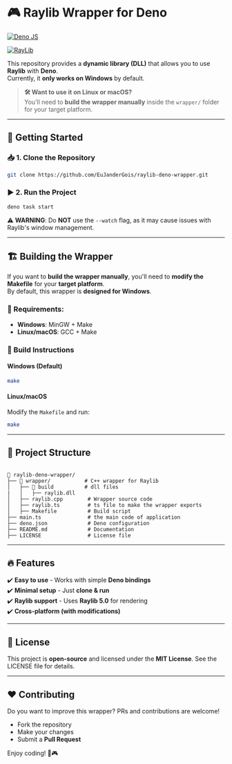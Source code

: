# 🎮 Raylib Wrapper for Deno

[![Deno JS](https://img.shields.io/badge/deno%20js-000000?style=for-the-badge&logo=deno&logoColor=white)](https://deno.land)

[![RayLib](https://img.shields.io/badge/RAYLIB-FFFFFF?style=for-the-badge&logo=raylib&logoColor=black)](https://www.raylib.com/)  

[](#)  

This repository provides a **dynamic library (DLL)** that allows you to use **Raylib** with **Deno**.  
Currently, it **only works on Windows** by default.

> **🛠 Want to use it on Linux or macOS?**  
> You’ll need to **build the wrapper manually** inside the `wrapper/` folder for your target platform.

---

## 🚀 Getting Started

### 📥 1. Clone the Repository

``` bash
git clone https://github.com/EuJanderGois/raylib-deno-wrapper.git
```

### ▶️ 2. Run the Project


```bash
deno task start
```

⚠️ **WARNING**: Do **NOT** use the `--watch` flag, as it may cause issues with Raylib's window management.

---

## 🏗️ Building the Wrapper

If you want to **build the wrapper manually**, you'll need to **modify the Makefile** for your **target platform**.  
By default, this wrapper is **designed for Windows**.

### 📌 Requirements:

- **Windows**: MinGW + Make
- **Linux/macOS**: GCC + Make

### 🔧 Build Instructions

#### **Windows (Default)**

```bash
make
```

#### **Linux/macOS**

Modify the `Makefile` and run:

```bash
make
```

---

## 📁 Project Structure


```pgsql

📂 raylib-deno-wrapper/
├── 📂 wrapper/           # C++ wrapper for Raylib
│   ├── 📂 build          # dll files
|	│   ├── raylib.dll
│   ├── raylib.cpp        # Wrapper source code
│   ├── raylib.ts         # ts file to make the wrapper exports
│   ├── Makefile          # Build script
├── main.ts               # the main code of application
├── deno.json             # Deno configuration
├── README.md             # Documentation
├── LICENSE               # License file
```

---

## 🔥 Features

✔️ **Easy to use** - Works with simple **Deno bindings**  
✔️ **Minimal setup** - Just **clone & run**  
✔️ **Raylib support** - Uses **Raylib 5.0** for rendering  
✔️ **Cross-platform (with modifications)**

---

## 📜 License

This project is **open-source** and licensed under the **MIT License**. See the LICENSE file for details.

---

## ❤️ Contributing

Do you want to improve this wrapper? PRs and contributions are welcome!

- Fork the repository
- Make your changes
- Submit a **Pull Request**

Enjoy coding! 🚀🎮